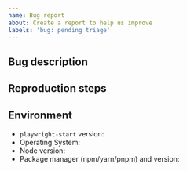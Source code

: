 ```yaml
---
name: Bug report
about: Create a report to help us improve
labels: 'bug: pending triage'
---
```


## Bug description
<!--

A clear and concise description of what the expected behavior is and what happened instead.

-->

## Reproduction steps
<!--

Providing reproduction steps are crucial for communicating the problem.

Please open a PR with a failing test case or provide a link to a repo that can reproduce the problem you ran into.

Keep your reproductions minimal. Follow guidelines here: https://stackoverflow.com/help/minimal-reproducible-example

-->

## Environment

- `playwright-start` version:
- Operating System:
- Node version:
- Package manager (npm/yarn/pnpm) and version:
